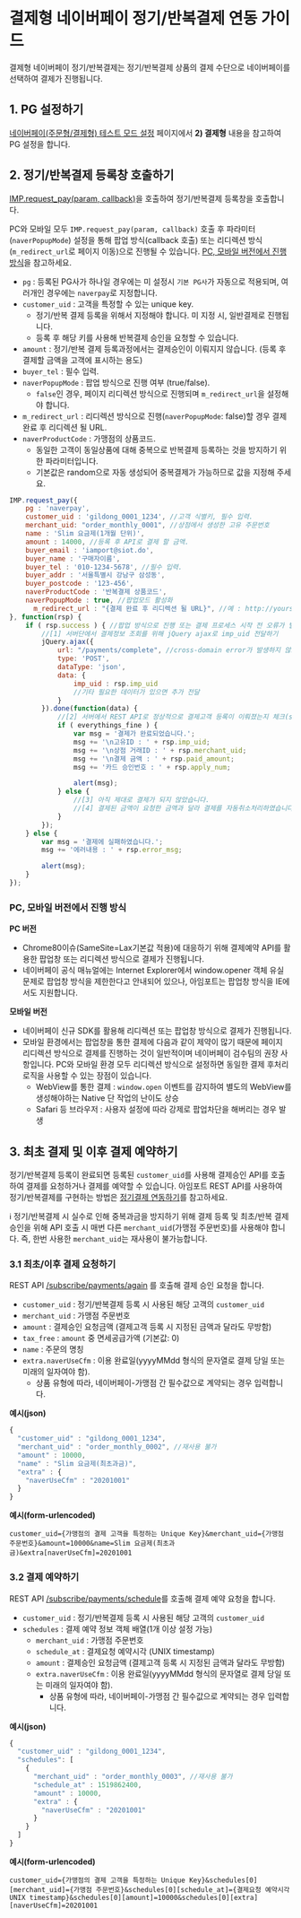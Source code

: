 # 결제형 네이버페이 정기/반복결제 연동 가이드

결제형 네이버페이 정기/반복결제는 정기/반복결제 상품의 결제 수단으로 네이버페이를 선택하여 결제가 진행됩니다.

## 1. PG 설정하기

<a href="https://guide.iamport.kr/485c6da8-01d7-4900-bc05-76005e5477ba" target="_blank">네이버페이(주문형/결제형) 테스트 모드 설정</a> 페이지에서 **2) 결제형** 내용을 참고하여 PG 설정을 합니다.


## 2. 정기/반복결제 등록창 호출하기

[IMP.request_pay(param, callback)](https://docs.iamport.kr/sdk/javascript-sdk#request_pay)을 호출하여 정기/반복결제 등록창을 호출합니다.  

PC와 모바일 모두 `IMP.request_pay(param, callback)` 호출 후 파라미터(`naverPopupMode`) 설정을 통해 팝업 방식(callback 호출) 또는 리디렉션 방식(`m_redirect_url`로 페이지 이동)으로 진행될 수 있습니다. [PC, 모바일 버전에서 진행 방식](#method)을 참고하세요.  

- `pg` : 등록된 PG사가 하나일 경우에는 미 설정시 `기본 PG사`가 자동으로 적용되며, 여러개인 경우에는 `naverpay`로 지정합니다.
- `customer_uid` : 고객을 특정할 수 있는 unique key. 
	- 정기/반복 결제 등록을 위해서 지정해야 합니다. 미 지정 시, 일반결제로 진행됩니다.
	- 등록 후 해당 키를 사용해 반복결제 승인을 요청할 수 있습니다.
- `amount` : 정기/반복 결제 등록과정에서는 결제승인이 이뤄지지 않습니다. (등록 후 결제할 금액을 고객에 표시하는 용도)
- `buyer_tel` : 필수 입력.
- `naverPopupMode` : 팝업 방식으로 진행 여부 (true/false).
	- `false`인 경우, 페이지 리디렉션 방식으로 진행되며 `m_redirect_url`을 설정해야 합니다.
- `m_redirect_url` : 리디렉션 방식으로 진행(`naverPopupMode`: false)할 경우 결제 완료 후 리디렉션 될 URL. 
- `naverProductCode` : 가맹점의 상품코드.
	- 동일한 고객이 동일상품에 대해 중복으로 반복결제 등록하는 것을 방지하기 위한 파라미터입니다.
	- 기본값은 random으로 자동 생성되어 중복결제가 가능하므로 값을 지정해 주세요.  
  
```javascript
IMP.request_pay({
    pg : 'naverpay',
    customer_uid : 'gildong_0001_1234', //고객 식별키, 필수 입력.
    merchant_uid: "order_monthly_0001", //상점에서 생성한 고유 주문번호
    name : 'Slim 요금제(1개월 단위)',
    amount : 14000, //등록 후 API로 결제 할 금액.
    buyer_email : 'iamport@siot.do',
    buyer_name : '구매자이름',
    buyer_tel : '010-1234-5678', //필수 입력.
    buyer_addr : '서울특별시 강남구 삼성동',
    buyer_postcode : '123-456',
    naverProductCode : '반복결제 상품코드',
    naverPopupMode : true, //팝업모드 활성화
	  m_redirect_url : "{결제 완료 후 리디렉션 될 URL}", //예 : http://yourservice.com/payments/complete
}, function(rsp) {
    if ( rsp.success ) { //팝업 방식으로 진행 또는 결제 프로세스 시작 전 오류가 발생할 경우 호출되는 callback
    	//[1] 서버단에서 결제정보 조회를 위해 jQuery ajax로 imp_uid 전달하기
    	jQuery.ajax({
    		url: "/payments/complete", //cross-domain error가 발생하지 않도록 주의해주세요
    		type: 'POST',
    		dataType: 'json',
    		data: {
	    		imp_uid : rsp.imp_uid
	    		//기타 필요한 데이터가 있으면 추가 전달
    		}
    	}).done(function(data) {
    		//[2] 서버에서 REST API로 정상적으로 결제고객 등록이 이뤄졌는지 체크(status : paid 이면 등록 성공을 의미)
    		if ( everythings_fine ) {
    			var msg = '결제가 완료되었습니다.';
    			msg += '\n고유ID : ' + rsp.imp_uid;
    			msg += '\n상점 거래ID : ' + rsp.merchant_uid;
    			msg += '\n결제 금액 : ' + rsp.paid_amount;
    			msg += '카드 승인번호 : ' + rsp.apply_num;

    			alert(msg);
    		} else {
    			//[3] 아직 제대로 결제가 되지 않았습니다.
    			//[4] 결제된 금액이 요청한 금액과 달라 결제를 자동취소처리하였습니다.
    		}
    	});
    } else {
        var msg = '결제에 실패하였습니다.';
        msg += '에러내용 : ' + rsp.error_msg;

        alert(msg);
    }
});
```
### PC, 모바일 버전에서 진행 방식<a id="method"></a>

**PC 버전**
- Chrome80이슈(SameSite=Lax기본값 적용)에 대응하기 위해 결제예약 API를 활용한 팝업창 또는 리디렉션 방식으로 결제가 진행됩니다. 
- 네이버페이 공식 매뉴얼에는 Internet Explorer에서 window.opener 객체 유실 문제로 팝업창 방식을 제한한다고 안내되어 있으나, 아임포트는 팝업창 방식을 IE에서도 지원합니다.  

**모바일 버전**
- 네이버페이 신규 SDK를 활용해 리디렉션 또는 팝업창 방식으로 결제가 진행됩니다.
- 모바일 환경에서는 팝업창을 통한 결제에 다음과 같이 제약이 많기 때문에 페이지 리디렉션 방식으로 결제를 진행하는 것이 일반적이며 네이버페이 검수팀의 권장 사항입니다. PC와 모바일 환경 모두 리디렉션 방식으로 설정하면 동일한 결제 후처리 로직을 사용할 수 있는 장점이 있습니다.  
	- WebView를 통한 결제 : `window.open` 이벤트를 감지하여 별도의 WebView를 생성해야하는 Native 단 작업의 난이도 상승
	- Safari 등 브라우저 : 사용자 설정에 따라 강제로 팝업차단을 해버리는 경우 발생


## 3. 최초 결제 및 이후 결제 예약하기   

정기/반복결제 등록이 완료되면 등록된 `customer_uid`를 사용해 결제승인 API를 호출하여 결제를 요청하거나 결제를 예약할 수 있습니다. 아임포트 REST API를 사용하여 정기/반복결제를 구현하는 방법은 [정기결제 연동하기](https://docs.iamport.kr/implementation/subscription)를 참고하세요.  

ℹ️ 정기/반복결제 시 실수로 인해 중복과금을 방지하기 위해 결제 등록 및 최초/반복 결제 승인을 위해 API 호출 시 매번 다른 `merchant_uid`(가맹점 주문번호)를 사용해야 합니다. 즉, 한번 사용한 `merchant_uid`는 재사용이 불가능합니다.  
 
### 3.1 최초/이후 결제 요청하기

REST API [/subscribe/payments/again](https://api.iamport.kr/#!/subscribe/again) 를 호출해 결제 승인 요청을 합니다.

- `customer_uid` : 정기/반복결제 등록 시 사용된 해당 고객의 `customer_uid`
- `merchant_uid` : 가맹점 주문번호
- `amount` : 결제승인 요청금액 (결제고객 등록 시 지정된 금액과 달라도 무방함)
- `tax_free` : `amount` 중 면세공급가액 (기본값: 0)
- `name` : 주문의 명칭
- `extra.naverUseCfm` : 이용 완료일(yyyyMMdd 형식의 문자열로 결제 당일 또는 미래의 일자여야 함).
	-   상품 유형에 따라, 네이버페이-가맹점 간 필수값으로 계약되는 경우 입력합니다. 

**예시(json)**
```javascript
{
  "customer_uid" : "gildong_0001_1234",
  "merchant_uid" : "order_monthly_0002", //재사용 불가
  "amount" : 10000,
  "name" : "Slim 요금제(최초과금)",
  "extra" : {
    "naverUseCfm" : "20201001"
  }
}
```

**예시(form-urlencoded)**
```
customer_uid={가맹점의 결제 고객을 특정하는 Unique Key}&merchant_uid={가맹점 주문번호}&amount=10000&name=Slim 요금제(최초과금)&extra[naverUseCfm]=20201001
```

### 3.2 결제 예약하기

REST API [/subscribe/payments/schedule](https://api.iamport.kr/#!/subscribe/schedule)를 호출해 결제 예약 요청을 합니다.

- `customer_uid` : 정기/반복결제 등록 시 사용된 해당 고객의 `customer_uid`
- `schedules` : 결제 예약 정보 객체 배열(1개 이상 설정 가능)
	- `merchant_uid` : 가맹점 주문번호
	- `schedule_at` : 결제요청 예약시각 (UNIX timestamp)
	- `amount` : 결제승인 요청금액 (결제고객 등록 시 지정된 금액과 달라도 무방함)
	- `extra.naverUseCfm` : 이용 완료일(yyyyMMdd 형식의 문자열로 결제 당일 또는 미래의 일자여야 함).
		- 상품 유형에 따라, 네이버페이-가맹점 간 필수값으로 계약되는 경우 입력합니다. 

**예시(json)**
```javascript
{
  "customer_uid" : "gildong_0001_1234",
  "schedules": [
    {
      "merchant_uid" : "order_monthly_0003", //재사용 불가
      "schedule_at" : 1519862400,
      "amount" : 10000,
      "extra" : {
        "naverUseCfm" : "20201001"
      }
    }
  ]
}
```

**예시(form-urlencoded)**
```
customer_uid={가맹점의 결제 고객을 특정하는 Unique Key}&schedules[0][merchant_uid]={가맹점 주문번호}&schedules[0][schedule_at]={결제요청 예약시각 UNIX timestamp}&schedules[0][amount]=10000&schedules[0][extra][naverUseCfm]=20201001
```
